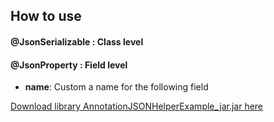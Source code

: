 ## How to use
#### @JsonSerializable : Class level
#### @JsonProperty     : Field level
* **name**: Custom a name for the following field

[Download library AnnotationJSONHelperExample_jar.jar here](https://github.com/ninhthuanntnt/AnnotationJSONHelperExample/raw/master/out/artifacts/AnnotationJSONHelperExample_jar/AnnotationJSONHelperExample_jar.jar)
